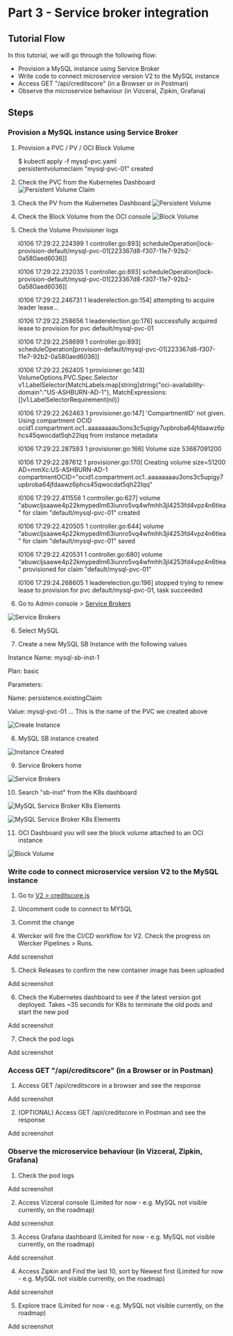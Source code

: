 # Part 3 - Service broker integration

## Tutorial Flow

In this tutorial, we will go through the following flow:

* Provision a MySQL instance using Service Broker
* Write code to connect microservice version V2 to the MySQL instance
* Access GET "/api/creditscore" (in a Browser or in Postman)
* Observe the microservice behaviour (in Vizceral, Zipkin, Grafana)

## Steps

### Provision a MySQL instance using Service Broker

1. Provision a PVC / PV / OCI Block Volume

    $ kubectl apply -f mysql-pvc.yaml  
    persistentvolumeclaim "mysql-pvc-01" created


2. Check the PVC from the Kubernetes Dashboard
![Persistent Volume Claim](images/sb-mysql-pvc.png)

3. Check the PV from the Kubernetes Dashboard
![Persistent Volume](images/sb-mysql-pv.png)

4. Check the Block Volume from the OCI console
![Block Volume](images/sb-mysql-oci-block-volumes.png)


5. Check the Volume Provisioner logs 

    I0106 17:29:22.224399       1 controller.go:893] scheduleOperation[lock-provision-default/mysql-pvc-01[223367d8-f307-11e7-92b2-0a580aed6036]]
    
    I0106 17:29:22.232035       1 controller.go:893] scheduleOperation[lock-provision-default/mysql-pvc-01[223367d8-f307-11e7-92b2-0a580aed6036]]
    
    I0106 17:29:22.246731       1 leaderelection.go:154] attempting to acquire leader lease...
    
    I0106 17:29:22.258656       1 leaderelection.go:176] successfully acquired lease to provision for pvc default/mysql-pvc-01
    
    I0106 17:29:22.258699       1 controller.go:893] scheduleOperation[provision-default/mysql-pvc-01[223367d8-f307-11e7-92b2-0a580aed6036]]
    
    I0106 17:29:22.262405       1 provisioner.go:143] VolumeOptions.PVC.Spec.Selector v1.LabelSelector{MatchLabels:map[string]string{"oci-availability-domain":"US-ASHBURN-AD-1"}, MatchExpressions:[]v1.LabelSelectorRequirement(nil)}
    
    I0106 17:29:22.262463       1 provisioner.go:147] 'CompartmentID' not given. Using compartment OCID ocid1.compartment.oc1..aaaaaaaau3ons3c5upigy7upbroba64jfdaawz6phcs45qwocdat5qh22lqq from instance metadata
    
    I0106 17:29:22.287593       1 provisioner.go:166] Volume size 53687091200
    
    I0106 17:29:22.287612       1 provisioner.go:170] Creating volume size=51200 AD=mmXc:US-ASHBURN-AD-1 compartmentOCID="ocid1.compartment.oc1..aaaaaaaau3ons3c5upigy7upbroba64jfdaawz6phcs45qwocdat5qh22lqq"
    
    I0106 17:29:22.411558       1 controller.go:627] volume "abuwcljsaawe4p22kmypedlm63iunro5vq4wfmhh3jl4253fd4vpz4n6tlea" for claim "default/mysql-pvc-01" created
    
    I0106 17:29:22.420505       1 controller.go:644] volume "abuwcljsaawe4p22kmypedlm63iunro5vq4wfmhh3jl4253fd4vpz4n6tlea" for claim "default/mysql-pvc-01" saved
    
    I0106 17:29:22.420531       1 controller.go:680] volume "abuwcljsaawe4p22kmypedlm63iunro5vq4wfmhh3jl4253fd4vpz4n6tlea" provisioned for claim "default/mysql-pvc-01"
    
    I0106 17:29:24.268605       1 leaderelection.go:196] stopped trying to renew lease to provision for pvc default/mysql-pvc-01, task succeeded


5. Go to Admin console > [Service Brokers](http://127.0.0.1:8001/api/v1/namespaces/default/services/aura-admin-service:admin-service/proxy/console/#/serviceBrokers) 

![Service Brokers](images/sb-list-pre.png)


6. Select MySQL


7. Create a new MySQL SB Instance with the following values

Instance Name: mysql-sb-inst-1

Plan: basic

Parameters: 

Name: persistence.existingClaim

Value: mysql-pvc-01  ... This is the name of the PVC we created above

![Create Instance](images/sb-mysql-create.png)


8. MySQL SB instance created 

![Instance Created](images/sb-mysql-created.png)


9. Service Brokers home

![Service Brokers](images/sb-list-post.png)


10. Search "sb-inst" from the K8s dashboard

![MySQL Service Broker K8s Elements](images/sb-mysql-sb-inst-01-k8s-dashboard-1.png)

![MySQL Service Broker K8s Elements](images/sb-mysql-sb-inst-01-k8s-dashboard-2.png)

11. OCI Dashboard you will see the block volume attached to an OCI instance

![Block Volume](images/sb-mysql-oci-block-volumes-attached.png)




### Write code to connect microservice version V2 to the MySQL instance

1. Go to [V2 > creditscore.js]()

2. Uncomment code to connect to MYSQL

3. Commit the change

4. Wercker will fire the CI/CD workflow for V2. Check the progress on Wercker Pipelines > Runs.

Add screenshot

5. Check Releases to confirm the new container image has been uploaded

Add screenshot

6. Check the Kubernetes dashboard to see if the latest version got deployed. Takes ~35 seconds for K8s to terminate the old pods and start the new pod

Add screenshot

7. Check the pod logs

Add screenshot


### Access GET "/api/creditscore" (in a Browser or in Postman)

1. Access GET /api/creditscore in a browser and see the response

Add screenshot

2. (OPTIONAL) Access GET /api/creditscore in Postman and see the response

Add screenshot


### Observe the microservice behaviour (in Vizceral, Zipkin, Grafana)

1. Check the pod logs

Add screenshot

2. Access Vizceral console (Limited for now - e.g. MySQL not visible currently, on the roadmap)

Add screenshot

3. Access Grafana dashboard (Limited for now - e.g. MySQL not visible currently, on the roadmap)

Add screenshot

4. Access Zipkin and Find the last 10, sort by Newest first (Limited for now - e.g. MySQL not visible currently, on the roadmap)

Add screenshot

5. Explore trace (Limited for now - e.g. MySQL not visible currently, on the roadmap)

Add screenshot


